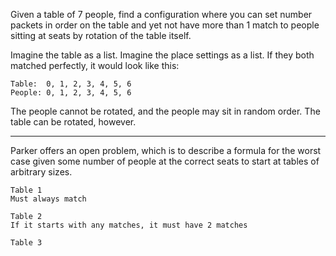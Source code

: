 Given a table of 7 people, find a configuration where you can set number packets
in order on the table and yet not have more than 1 match to people sitting at
seats by rotation of the table itself.

Imagine the table as a list. Imagine the place settings as a list. If they both
matched perfectly, it would look like this:

```
Table:  0, 1, 2, 3, 4, 5, 6
People: 0, 1, 2, 3, 4, 5, 6
```
The people cannot be rotated, and the people may sit in random order. The table
can be rotated, however.

--------------------------------------------------------------------------------

Parker offers an open problem, which is to describe a formula for the worst case
given some number of people at the correct seats to start at tables of arbitrary
sizes.

```
Table 1
Must always match

Table 2
If it starts with any matches, it must have 2 matches

Table 3

